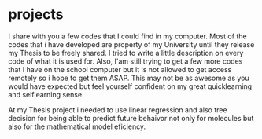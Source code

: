 # projects
I share with you a few codes that I could find in my computer. Most of the codes that i have developed are property of my University
until they release my Thesis to be freely shared. I tried to write a little description on every code of what it is used for.
Also, I'am still trying to get a few more codes that I have on the school computer but it is not allowed to get access remotely so i hope
to get them ASAP.
This may not be as awesome as you would have expected but feel yourself confident on my great quicklearning and selflearning sense.

At my Thesis project i needed to use linear regression and also tree decision for being able to predict future behaivor not only for molecules but also for the mathematical model eficiency.
